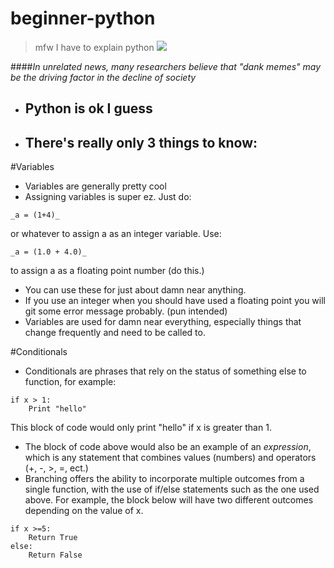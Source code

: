 # beginner-python

>mfw I have to explain python ![](http://i0.kym-cdn.com/entries/icons/original/000/018/433/eaZrosc.png)

####_In unrelated news, many researchers believe that "dank memes" may be the driving factor in the decline of society_

* ## **Python** is ok I guess
* ## There's really only 3 things to know:

#Variables
* Variables are generally pretty cool
* Assigning variables is super ez. Just do:
```
_a = (1+4)_
```
or whatever to assign a as an integer variable.
Use:
```
_a = (1.0 + 4.0)_
```
 to assign a as a floating point number (do this.)
* You can use these for just about damn near anything.
* If you use an integer when you should have used a floating point you will git some error message probably. (pun intended)
* Variables are used for damn near everything, especially things that change frequently and need to be called to.

#Conditionals
* Conditionals are phrases that rely on the status of something else to function, for example:
```
if x > 1:
    Print "hello"
```
This block of code would only print "hello" if x is greater than 1.
* The block of code above would also be an example of an _expression_, which is any statement that combines values (numbers) and operators (+, -, >, =, ect.)
* Branching offers the ability to incorporate multiple outcomes from a single function, with the use of if/else statements such as the one used above.  For example, the block below will have two different outcomes depending on the value of x.

```
if x >=5:
    Return True
else:
    Return False
```
